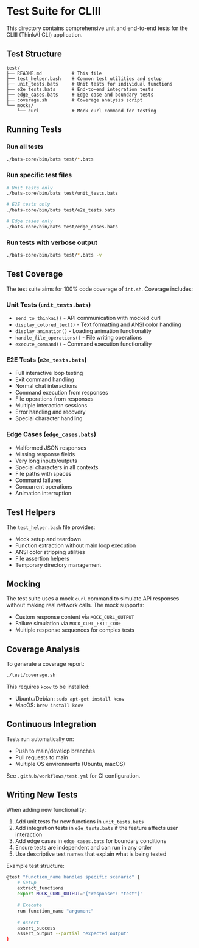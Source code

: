 # Test Suite for CLIII

This directory contains comprehensive unit and end-to-end tests for the CLIII (ThinkAI CLI) application.

## Test Structure

```
test/
├── README.md           # This file
├── test_helper.bash    # Common test utilities and setup
├── unit_tests.bats     # Unit tests for individual functions
├── e2e_tests.bats      # End-to-end integration tests
├── edge_cases.bats     # Edge case and boundary tests
├── coverage.sh         # Coverage analysis script
└── mocks/
    └── curl            # Mock curl command for testing
```

## Running Tests

### Run all tests
```bash
./bats-core/bin/bats test/*.bats
```

### Run specific test files
```bash
# Unit tests only
./bats-core/bin/bats test/unit_tests.bats

# E2E tests only
./bats-core/bin/bats test/e2e_tests.bats

# Edge cases only
./bats-core/bin/bats test/edge_cases.bats
```

### Run tests with verbose output
```bash
./bats-core/bin/bats test/*.bats -v
```

## Test Coverage

The test suite aims for 100% code coverage of `int.sh`. Coverage includes:

### Unit Tests (`unit_tests.bats`)
- `send_to_thinkai()` - API communication with mocked curl
- `display_colored_text()` - Text formatting and ANSI color handling
- `display_animation()` - Loading animation functionality
- `handle_file_operations()` - File writing operations
- `execute_command()` - Command execution functionality

### E2E Tests (`e2e_tests.bats`)
- Full interactive loop testing
- Exit command handling
- Normal chat interactions
- Command execution from responses
- File operations from responses
- Multiple interaction sessions
- Error handling and recovery
- Special character handling

### Edge Cases (`edge_cases.bats`)
- Malformed JSON responses
- Missing response fields
- Very long inputs/outputs
- Special characters in all contexts
- File paths with spaces
- Command failures
- Concurrent operations
- Animation interruption

## Test Helpers

The `test_helper.bash` file provides:
- Mock setup and teardown
- Function extraction without main loop execution
- ANSI color stripping utilities
- File assertion helpers
- Temporary directory management

## Mocking

The test suite uses a mock `curl` command to simulate API responses without making real network calls. The mock supports:
- Custom response content via `MOCK_CURL_OUTPUT`
- Failure simulation via `MOCK_CURL_EXIT_CODE`
- Multiple response sequences for complex tests

## Coverage Analysis

To generate a coverage report:

```bash
./test/coverage.sh
```

This requires `kcov` to be installed:
- Ubuntu/Debian: `sudo apt-get install kcov`
- MacOS: `brew install kcov`

## Continuous Integration

Tests run automatically on:
- Push to main/develop branches
- Pull requests to main
- Multiple OS environments (Ubuntu, macOS)

See `.github/workflows/test.yml` for CI configuration.

## Writing New Tests

When adding new functionality:

1. Add unit tests for new functions in `unit_tests.bats`
2. Add integration tests in `e2e_tests.bats` if the feature affects user interaction
3. Add edge cases in `edge_cases.bats` for boundary conditions
4. Ensure tests are independent and can run in any order
5. Use descriptive test names that explain what is being tested

Example test structure:
```bash
@test "function_name handles specific scenario" {
    # Setup
    extract_functions
    export MOCK_CURL_OUTPUT='{"response": "test"}'
    
    # Execute
    run function_name "argument"
    
    # Assert
    assert_success
    assert_output --partial "expected output"
}
```